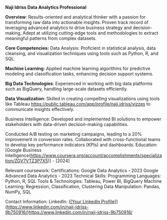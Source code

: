 **Naji Idriss
Data Analytics Professional**

**Overview**:
Results-oriented and analytical thinker with a passion for transforming raw data into actionable insights. Proven track record of leveraging advanced analytics to drive business strategy and decision-making. Adept at utilizing cutting-edge tools and methodologies to extract meaningful patterns from complex datasets.

**Core Competencies:**
Data Analysis: Proficient in statistical analysis, data cleansing, and visualization techniques using tools such as Python, R, and SQL.

**Machine Learning**: Applied machine learning algorithms for predictive modeling and classification tasks, enhancing decision support systems.

**Big Data Technologies**: Experienced in working with big data platforms such as BigQuery, handling large-scale datasets efficiently.

**Data Visualization**: Skilled in creating compelling visualizations using tools like Tableau https://public.tableau.com/app/profile/naji.idriss/vizzes to communicate insights effectively.

Business Intelligence: Developed and implemented BI solutions to empower stakeholders with data-driven decision-making capabilities.

Conducted A/B testing on marketing campaigns, leading to a 20% improvement in conversion rates.
Collaborated with cross-functional teams to develop key performance indicators (KPIs) and dashboards.
Education:
[Google Business Intelligence(https://www.coursera.org/account/accomplishments/specialization/ZGV7VTZ3P7X5)] - [2024]

Relevant coursework: 
Certifications:
Google Data Analytics - 2023
Google Advanced Data Analytics - 2023
Technical Skills:
Programming Languages: Python, R, SQL
Tools & Technologies: Tableau, Power BI, BigQuery
Machine Learning: Regression, Classification, Clustering
Data Manipulation: Pandas, NumPy, SQL


Contact Information:
LinkedIn: [[[Your LinkedIn Profile]](https://www.linkedin.com/in/naji-idriss-9b750916/)](https://www.linkedin.com/in/naji-idriss-9b750916/)https://www.linkedin.com/in/naji-idriss-9b750916/

